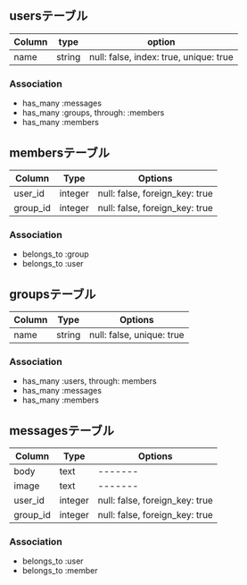 ## usersテーブル

|Column|type|option|
|------|----|------|
|name|string|null: false, index: true, unique: true|

### Association
- has_many :messages
- has_many :groups, through: :members
- has_many :members

## membersテーブル

|Column|Type|Options|
|------|----|-------|
|user_id|integer|null: false, foreign_key: true|
|group_id|integer|null: false, foreign_key: true|

### Association
- belongs_to :group
- belongs_to :user

## groupsテーブル
|Column|Type|Options|
|------|----|-------|
|name|string|null: false, unique: true|

### Association
- has_many :users, through: members
- has_many :messages
- has_many :members

## messagesテーブル
|Column|Type|Options|
|------|----|-------|
|body|text|-------|
|image|text|-------|
|user_id|integer|null: false, foreign_key: true|
|group_id|integer|null: false, foreign_key: true|

### Association
- belongs_to :user
- belongs_to :member